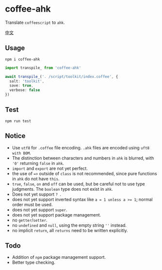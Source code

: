 # coffee-ahk

Translate `coffeescript` to `ahk`.

[中文](./readme-cn.md)

## Usage

```shell
npm i coffee-ahk
```

```typescript
import transpile_ from 'coffee-ahk'

await transpile_('. /script/toolkit/index.coffee', {
  salt: 'toolkit',
  save: true,
  verbose: false
})
```

## Test

```shell
npm run test
```

## Notice

- Use `utf8` for `.coffee` file encoding. `.ahk` files are encoded using `uft8 with BOM`.
- The distinction between characters and numbers in `ahk` is blurred, with `'0'` returning `false` in `ahk`.
- `import` and `export` are not yet perfect.
- the use of `=>` outside of `class` is not recommended, since pure functions in `ahk` do not have `this`.
- `true`, `false`, `on` and `off` can be used, but be careful not to use type judgments. The `boolean` type does not exist in `ahk`.
- Does not yet support `? `.
- does not yet support inverted syntax like `a = 1 unless a >= 1`; normal order must be used.
- does not yet support `super`.
- does not yet support package management.
- no `getter`/`setter`.
- no `undefined` and `null`, using the empty string `''` instead.
- no implicit `return`, all `returns` need to be written explicitly.

## Todo

- Addition of `npm` package management support.
- Better type checking.